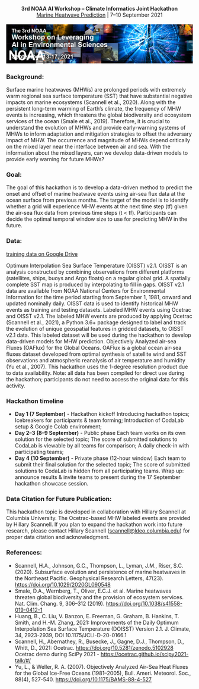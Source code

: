 <p align="center">
  <b>3rd NOAA AI Workshop – Climate Informatics Joint Hackathon</b><br>
  <a href="https://2021noaaaiworkshop.sched.com/event/lVkA/hackathon-kick-off">Marine Heatwave Prediction</a> |
  7–10 September 2021
  <br><br>
  <img src="images/ai-workshop-2021.jpg">
</p>


### Background: 
Surface marine heatwaves (MHWs) are prolonged periods with extremely warm regional sea surface temperature (SST) that have substantial negative impacts on marine ecosystems (Scannell et al., 2020). Along with the persistent long-term warming of Earth’s climate, the frequency of MHW events is increasing, which threatens the global biodiversity and ecosystem services of the ocean (Smale et al., 2019). Therefore, it is crucial to understand the evolution of MHWs and provide early-warning systems of MHWs to inform adaptation and mitigation strategies to offset the adversary impact of MHW. The occurrence and magnitude of MHWs depend critically on the mixed layer near the interface between air and sea. With the information about the mixed layers, can we develop data-driven models to provide early warning for future MHWs?

### Goal: 
The goal of this hackathon is to develop a data-driven method to predict the onset and offset of marine heatwave events using air-sea flux data at the ocean surface from previous months. The target of the model is to identify whether a grid will experience MHW events at the next time step (tf) given the air-sea flux data from previous time steps (t < tf). Participants can decide the optimal temporal window size to use for predicting MHW in the future.

### Data:
[training data on Google Drive](https://drive.google.com/drive/folders/1Qwy63wlz83A-tcYBkqX_xUmSm0tjKvKg?usp=sharing)

Optimum Interpolation Sea Surface Temperature (OISST) v2.1. OISST is an analysis constructed by combining observations from different platforms (satellites, ships, buoys and Argo floats) on a regular global grid. A spatially complete SST map is produced by interpolating to fill in gaps. OISST v2.1 data are available from NOAA National Centers for Environmental Information for the time period starting from September 1, 1981, onward and updated nominally daily. OISST data is used to identify historical MHW events as training and testing datasets.
Labeled MHW events using Ocetrac and OISST v2.1. The labeled MHW events are produced by applying Ocetrac (Scannell et al., 2021), a Python 3.6+ package designed to label and track the evolution of unique geospatial features in gridded datasets, to OISST v2.1 data. This labeled dataset will be used during the hackathon to develop data-driven models for MHW prediction.
Objectively Analyzed air-sea Fluxes (OAFlux) for the Global Oceans. OAFlux is a global ocean air-sea fluxes dataset developed from optimal synthesis of satellite wind and SST observations and atmospheric reanalysis of air temperature and humidity (Yu et al., 2007). This hackathon uses the 1-degree resolution product due to data availability.
Note: all data has been compiled for direct use during the hackathon; participants do not need to access the original data for this activity.

### Hackathon timeline
- **Day 1 (7 September)** - Hackathon kickoff
Introducing hackathon topics;
Icebreakers for participants & team forming;
Introduction of CodaLab setup & Google Colab environment;
- **Day 2–3 (8–9 September)** - Public phase
Each team works on its own solution for the selected topic;
The score of submitted solutions to CodaLab is viewable by all teams for comparison;
A daily check-in with participating teams;
- **Day 4 (10 September)** - Private phase (12-hour window)
Each team to submit their final solution for the selected topic;
The score of submitted solutions to CodaLab is hidden from all participating teams. 
Wrap up: announce results & invite teams to present during the 17 September hackathon showcase session.


### Data Citation for Future Publication:
This hackathon topic is developed in collaboration with Hillary Scannell at Columbia University. The Ocetrac-based MHW labeled events are provided by Hillary Scannell. If you plan to expand the hackathon work into future research, please contact Hillary Scannell (scannell@ldeo.columbia.edu) for proper data citation and acknowledgment.

### References:
- Scannell, H.A., Johnson, G.C., Thompson, L., Lyman, J.M., Riser, S.C. (2020). Subsurface evolution and persistence of marine heatwaves in the Northeast Pacific. Geophysical Research Letters, 47(23). https://doi.org/10.1029/2020GL090548
- Smale, D.A., Wernberg, T., Oliver, E.C.J. et al. Marine heatwaves threaten global biodiversity and the provision of ecosystem services. Nat. Clim. Chang. 9, 306–312 (2019). https://doi.org/10.1038/s41558-019-0412-1
- Huang, B., C. Liu, V. Banzon, E. Freeman, G. Graham, B. Hankins, T. Smith, and H.-M. Zhang, 2021: Improvements of the Daily Optimum Interpolation Sea Surface Temperature (DOISST) Version 2.1. J. Climate, 34, 2923-2939, DOI 10.1175/JCLI-D-20-0166.1
- Scannell, H., Abernathey, R., Busecke, J., Gagne, D.J., Thompson, D., Whitt, D., 2021: Ocetrac. https://doi.org/10.5281/zenodo.5102928
Ocetrac demo during SciPy 2021 - https://ocetrac.github.io/scipy2021-talk/#/
- Yu, L., & Weller, R. A. (2007). Objectively Analyzed Air-Sea Heat Fluxes for the Global Ice-Free Oceans (1981–2005), Bull. Ameri. Meteorol. Soc., 88(4), 527-540. https://doi.org/10.1175/BAMS-88-4-527


